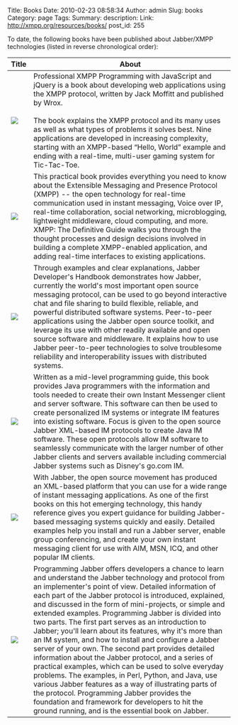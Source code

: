 Title: Books
Date: 2010-02-23 08:58:34
Author: admin
Slug: books
Category: page
Tags: 
Summary: description:
Link: http://xmpp.org/resources/books/
post_id: 255


To date, the following books have been published about Jabber/XMPP technologies (listed in reverse chronological order):

<table>
<thead>
  <tr class="row-1 odd">
    <th class="column-1">Title</th><th class="column-2">About</th>
  </tr>
</thead>
<tbody>
  <tr class="row-2 even">
    <td class="column-1"><a href="http://professionalxmpp.com/" target="_blank">
                         <img src="http://xmpp.org/wp-content/uploads/2010/09/profxmpp_cover.jpg"></a>
    </td>
    <td class="column-2">Professional XMPP Programming with JavaScript and jQuery is a book about developing web applications using the XMPP protocol, written by Jack Moffitt and published by Wrox.
      <br /><br />
      The book explains the XMPP protocol and its many uses as well as what types of problems it solves best. Nine applications are developed in increasing complexity, starting with an XMPP-based “Hello, World” example and ending with a real-time, multi-user gaming system for Tic-Tac-Toe.
    </td>
  </tr>
  <tr class="row-3 odd">
    <td class="column-1"><a href="http://oreilly.com/catalog/9780596157197/" target="_blank">
                         <img src="http://xmpp.org/wp-content/uploads/2010/09/xmpp-def.gif"></a>
    </td>
    <td class="column-2">This practical book provides everything you need to know about the Extensible Messaging and Presence Protocol (XMPP) -- the open technology for real-time communication used in instant messaging, Voice over IP, real-time collaboration, social networking, microblogging, lightweight middleware, cloud computing, and more. XMPP: The Definitive Guide walks you through the thought processes and design decisions involved in building a complete XMPP-enabled application, and adding real-time interfaces to existing applications.
    </td>
  </tr>
  <tr class="row-4 even">
    <td class="column-1"><a href="http://www.amazon.com/Jabber-Developers-Handbook-Library/dp/0672325365/" target="_blank">
                         <img src="http://xmpp.org/wp-content/uploads/2010/09/jab-dev-3.gif"></a>
    </td>
    <td class="column-2">Through examples and clear explanations, Jabber Developer's Handbook demonstrates how Jabber, currently the world's most important open source messaging protocol, can be used to go beyond interactive chat and file sharing to build flexible, reliable, and powerful distributed software systems. Peer-to-peer applications using the Jabber open source toolkit, and leverage its use with other readily available and open source software and middleware. It explains how to use Jabber peer-to-peer technologies to solve troublesome reliability and interoperability issues with distributed systems.
    </td>
  </tr>
  <tr class="row-5 odd">
    <td class="column-1"><a href="http://www.amazon.com/Instant-Messaging-Java-Jabber-Protocols/dp/1930110464/" target="_blank">
                         <img src="http://xmpp.org/wp-content/uploads/2010/09/IM-4.gif"></a>
    </td>
    <td class="column-2">Written as a mid-level programming guide, this book provides Java programmers with the information and tools needed to create their own Instant Messenger client and server software. This software can then be used to create personalized IM systems or integrate IM features into existing software. Focus is given to the open source Jabber XML-based IM protocols to create Java IM software. These open protocols allow IM software to seamlessly communicate with the larger number of other Jabber clients and servers available including commercial Jabber systems such as Disney's go.com IM.
    </td>
  </tr>
  <tr class="row-6 even">
    <td class="column-1"><a href="http://www.amazon.com/Jabber-Programming-Stephen-Lee/dp/0764549340/" target="_blank">
                         <img src="http://xmpp.org/wp-content/uploads/2010/09/jab-prog-5.gif"></a>
    </td>
    <td class="column-2">With Jabber, the open source movement has produced an XML-based platform that you can use for a wide range of instant messaging applications. As one of the first books on this hot emerging technology, this handy reference gives you expert guidance for building Jabber-based messaging systems quickly and easily. Detailed examples help you install and run a Jabber server, enable group conferencing, and create your own instant messaging client for use with AIM, MSN, ICQ, and other popular IM clients.
    </td>
  </tr>
  <tr class="row-7 odd">
    <td class="column-1"><a href="http://www.amazon.com/Programming-Jabber-Extending-Messaging-OReilly/dp/0596002025/" target="_blank">
                         <img src="http://xmpp.org/wp-content/uploads/2010/09/prog-jab-6.gif"></a>
    </td>
    <td class="column-2">Programming Jabber offers developers a chance to learn and understand the Jabber technology and protocol from an implementer's point of view. Detailed information of each part of the Jabber protocol is introduced, explained, and discussed in the form of mini-projects, or simple and extended examples. Programming Jabber is divided into two parts. The first part serves as an introduction to Jabber; you'll learn about its features, why it's more than an IM system, and how to install and configure a Jabber server of your own. The second part provides detailed information about the Jabber protocol, and a series of practical examples, which can be used to solve everyday problems. The examples, in Perl, Python, and Java, use various Jabber features as a way of illustrating parts of the protocol. Programming Jabber provides the foundation and framework for developers to hit the ground running, and is the essential book on Jabber.
    </td>
  </tr>
</tbody>
</table>

